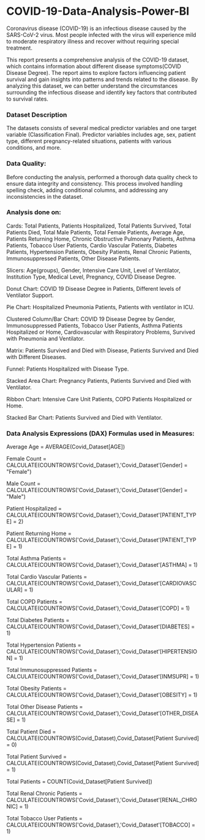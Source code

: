 # COVID-19-Data-Analysis-Power-BI

Coronavirus disease (COVID-19) is an infectious disease caused by the SARS-CoV-2 virus. Most people infected with the virus will experience mild to moderate respiratory illness and recover without requiring special treatment. 

This report presents a comprehensive analysis of the COVID-19 dataset, which contains information about different disease symptoms(COVID Disease Degree). The report aims to explore factors influencing patient survival and gain insights into patterns and trends related to the disease. By analyzing this dataset, we can better understand the circumstances surrounding the infectious disease and identify key factors that contributed to survival rates.

### Dataset Description

The datasets consists of several medical predictor variables and one target variable (Classification Final). Predictor variables includes age, sex, patient type, different pregnancy-related situations, patients with various conditions, and more.

### Data Quality:

Before conducting the analysis, performed a thorough data quality check to ensure data integrity and consistency. This process involved handling spelling check, adding conditional columns, and addressing any inconsistencies in the dataset.

### Analysis done on:

Cards: Total Patients, Patients Hospitalized, Total Patients Survived, Total Patients Died, Total Male Patients, Total Female Patients, Average Age, Patients Returning Home, Chronic Obstructive Pulmonary Patients, Asthma Patients, Tobacco User Patients, Cardio Vascular Patients, Diabetes Patients, Hypertension Patients, Obesity Patients, Renal Chronic Patients, Immunosuppressed Patients, Other Disease Patients.

Slicers: Age(groups), Gender, Intensive Care Unit, Level of Ventilator, Institution Type, Medical Level, Pregnancy, COVID Disease Degree.

Donut Chart: COVID 19 Disease Degree in Patients, Different levels of Ventilator Support.

Pie Chart: Hospitalized Pneumonia Patients, Patients with ventilator in ICU.

Clustered Column/Bar Chart: COVID 19 Disease Degree by Gender, Immunosuppressed Patients, Tobacco User Patients, Asthma Patients Hospitalized or Home, Cardiovascular with Respiratory Problems, Survived with Pneumonia and Ventilator.

Matrix: Patients Survived and Died with Disease, Patients Survived and Died with Different Diseases.

Funnel: Patients Hospitalized with Disease Type.

Stacked Area Chart: Pregnancy Patients, Patients Survived and Died with Ventilator.

Ribbon Chart: Intensive Care Unit Patients, COPD Patients Hospitalized or Home.

Stacked Bar Chart: Patients Survived and Died with Ventilator.

### Data Analysis Expressions (DAX) Formulas used in Measures:

Average Age = AVERAGE(Covid_Dataset[AGE])

Female Count = CALCULATE(COUNTROWS('Covid_Dataset'),'Covid_Dataset'[Gender] = "Female")

Male Count = CALCULATE(COUNTROWS('Covid_Dataset'),'Covid_Dataset'[Gender] = "Male")

Patient Hospitalized = CALCULATE(COUNTROWS('Covid_Dataset'),'Covid_Dataset'[PATIENT_TYPE] = 2)

Patient Returning Home = CALCULATE(COUNTROWS('Covid_Dataset'),'Covid_Dataset'[PATIENT_TYPE] = 1)

Total Asthma Patients = CALCULATE(COUNTROWS('Covid_Dataset'),'Covid_Dataset'[ASTHMA] = 1)

Total Cardio Vascular Patients = CALCULATE(COUNTROWS('Covid_Dataset'),'Covid_Dataset'[CARDIOVASCULAR] = 1)

Total COPD Patients = CALCULATE(COUNTROWS('Covid_Dataset'),'Covid_Dataset'[COPD] = 1)

Total Diabetes Patients = CALCULATE(COUNTROWS('Covid_Dataset'),'Covid_Dataset'[DIABETES] = 1)

Total Hypertension Patients = CALCULATE(COUNTROWS('Covid_Dataset'),'Covid_Dataset'[HIPERTENSION] = 1)

Total Immunosuppressed Patients = CALCULATE(COUNTROWS('Covid_Dataset'),'Covid_Dataset'[INMSUPR] = 1)

Total Obesity Patients = CALCULATE(COUNTROWS('Covid_Dataset'),'Covid_Dataset'[OBESITY] = 1)

Total Other Disease Patients = CALCULATE(COUNTROWS('Covid_Dataset'),'Covid_Dataset'[OTHER_DISEASE] = 1)

Total Patient Died = CALCULATE(COUNTROWS(Covid_Dataset),Covid_Dataset[Patient Survived] = 0)

Total Patient Survived = CALCULATE(COUNTROWS(Covid_Dataset),Covid_Dataset[Patient Survived] = 1)

Total Patients = COUNT(Covid_Dataset[Patient Survived])

Total Renal Chronic Patients = CALCULATE(COUNTROWS('Covid_Dataset'),'Covid_Dataset'[RENAL_CHRONIC] = 1)

Total Tobacco User Patients = CALCULATE(COUNTROWS('Covid_Dataset'),'Covid_Dataset'[TOBACCO] = 1)

